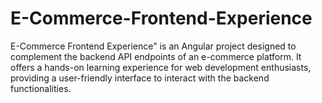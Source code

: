 # E-Commerce-Frontend-Experience
E-Commerce Frontend Experience" is an Angular project designed to complement the backend API endpoints of an e-commerce platform. It offers a hands-on learning experience for web development enthusiasts, providing a user-friendly interface to interact with the backend functionalities. 
